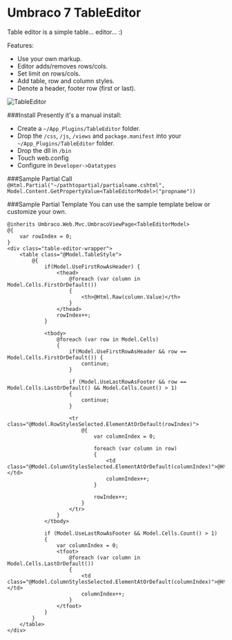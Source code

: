 Umbraco 7 TableEditor
===========
Table editor is a simple table... editor... :)

Features:
- Use your own markup.
- Editor adds/removes rows/cols.
- Set limit on rows/cols.
- Add table, row and column styles.
- Denote a header, footer row (first or last).

![TableEditor](https://pbs.twimg.com/media/BouPOV3IYAAHghE.png)

###Install
Presently it's a manual install:

 - Create a `~/App_Plugins/TableEditor` folder.
 - Drop the `/css`, `/js`, `/views` and `package.manifest` into your `~/App_Plugins/TableEditor` folder.
 - Drop the dll in `/bin`
 - Touch web.config
 - Configure in `Developer->Datatypes`

###Sample Partial Call
`@Html.Partial("~/pathtopartial/partialname.cshtml", Model.Content.GetPropertyValue<TableEditorModel>("propname"))`

###Sample Partial Template
You can use the sample template below or customize your own.

    @inherits Umbraco.Web.Mvc.UmbracoViewPage<TableEditorModel>
    @{
        var rowIndex = 0;
    }
    <div class="table-editor-wrapper">
        <table class="@Model.TableStyle">
            @{       
                if(Model.UseFirstRowAsHeader) {
                    <thead>
                        @foreach (var column in Model.Cells.FirstOrDefault())
                        {
                            <th>@Html.Raw(column.Value)</th>
                        }
                    </thead>   
                    rowIndex++;
                }
            
                <tbody>
                    @foreach (var row in Model.Cells)
                    {
                        if(Model.UseFirstRowAsHeader && row == Model.Cells.FirstOrDefault()) {
                            continue;
                        }

                        if (Model.UseLastRowAsFooter && row == Model.Cells.LastOrDefault() && Model.Cells.Count() > 1)
                        {
                            continue;
                        }
            
                        <tr class="@Model.RowStylesSelected.ElementAtOrDefault(rowIndex)">
                            @{
                                var columnIndex = 0;
                            
                                foreach (var column in row)
                                {
                                    <td class="@Model.ColumnStylesSelected.ElementAtOrDefault(columnIndex)">@Html.Raw(column.Value)</td>
                                    columnIndex++;
                                }
                            
                                rowIndex++;
                            }
                        </tr>
                    }
                </tbody>

                if (Model.UseLastRowAsFooter && Model.Cells.Count() > 1)
                {
                    var columnIndex = 0;
                    <tfoot>
                        @foreach (var column in Model.Cells.LastOrDefault())
                        {
                            <td class="@Model.ColumnStylesSelected.ElementAtOrDefault(columnIndex)">@Html.Raw(column.Value)</td>
                            columnIndex++;
                        }
                    </tfoot>  
                }
            }
        </table>
    </div>
